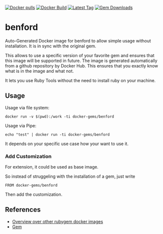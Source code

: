 [![Docker pulls](https://img.shields.io/docker/pulls/rubygem/benford.svg)](https://hub.docker.com/r/rubygem/benford/)
[![Docker Build](https://img.shields.io/docker/automated/rubygem/benford.svg)](https://hub.docker.com/r/rubygem/benford/)
[![Latest Tag](https://img.shields.io/github/tag/docker-rubygem/benford.svg)](https://hub.docker.com/r/rubygem/benford/)
[![Gem Downloads](https://img.shields.io/gem/dt/benford.svg)](https://rubygems.org/gems/benford/)
# benford

Auto-Generated Docker image for benford to allow simple usage without installation.
It is in sync with the original gem.

This allows to use a specific version of your favorite gem and ensures that this image will be supported in future.
The image is generated automatically from a github repository by Docker Hub.
This ensures that you exactly know what is in the image and what not.

It lets you use Ruby Tools without the need to install ruby on your machine.

## Usage

Usage via file system:

`docker run -v $(pwd):/work -ti docker-gems/benford`

Usage via Pipe:

`echo "test" | docker run -ti docker-gems/benford`

It depends on your specific use case how your want to use it.

### Add Customization

For extension, it could be used as base image.

So instead of struggeling with the installation of a gem, just write

`FROM docker-gems/benford`

Then add the customization.

## References

 - [Overview over other rubygem docker images](https://github.com/thinkbot/docker-rubygem)
 - [Gem](https://rubygems.org/gems/benford/)
